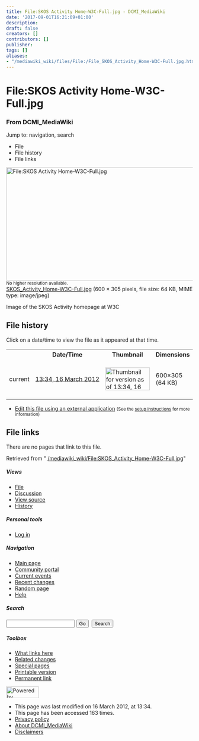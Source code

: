 ```yaml
---
title: File:SKOS Activity Home-W3C-Full.jpg - DCMI_MediaWiki
date: '2017-09-01T16:21:09+01:00'
description: 
draft: false
creators: []
contributors: []
publisher: 
tags: []
aliases:
- "/mediawiki_wiki/files/File:/File_SKOS_Activity_Home-W3C-Full.jpg.html"
---
```


<a id="top"></a>
# File:SKOS Activity Home-W3C-Full.jpg

### From DCMI\_MediaWiki

Jump to: navigation, search
<!-- start content -->
- File
- File history
- File links

 [<img alt="File:SKOS Activity Home-W3C-Full.jpg" src="/images/4/45/SKOS_Activity_Home-W3C-Full.jpg" width="600" height="305">](/mediawiki_wiki/files/SKOS_Activity_Home-W3C-Full.jpg)  
<small>No higher resolution available.</small>  
 [SKOS\_Activity\_Home-W3C-Full.jpg](/images/4/45/SKOS_Activity_Home-W3C-Full.jpg)‎ (600 × 305 pixels, file size: 64 KB, MIME type: image/jpeg)

Image of the SKOS Activity homepage at W3C

<!-- 
NewPP limit report
Preprocessor node count: 1/1000000
Post-expand include size: 0/2097152 bytes
Template argument size: 0/2097152 bytes
Expensive parser function count: 0/100
-->
## File history

Click on a date/time to view the file as it appeared at that time.

<table class="wikitable filehistory">
  <tr>
    <td></td>
    <th>Date/Time</th>
    <th>Thumbnail</th>
    <th>Dimensions</th>
    <th>User</th>
    <th>Comment</th>
  </tr>
  <tr>
    <td>current</td>
    <td class="filehistory-selected" style="white-space: nowrap;"><a href="/mediawiki_wiki/files/SKOS_Activity_Home-W3C-Full.jpg">13:34, 16 March 2012</a></td>
    <td><a href="/images/4/45/SKOS_Activity_Home-W3C-Full.jpg"><img alt="Thumbnail for version as of 13:34, 16 March 2012" src="/images/4/45/SKOS_Activity_Home-W3C-Full.jpg" width="120" height="61"></a></td>
    <td>600×305 <span style="white-space: nowrap;">(64 KB)</span>
    </td>
    <td>
      <a href="/index.php?title=User:StuartSutton&amp;action=edit&amp;redlink=1" class="new mw-userlink" title="User:StuartSutton (page does not exist)">StuartSutton</a> <span style="white-space: nowrap;"> <span class="mw-usertoollinks">(<a href="/index.php?title=User_talk:StuartSutton&amp;action=edit&amp;redlink=1" class="new" title="User talk:StuartSutton (page does not exist)">Talk</a> | <a href="/index.php/Special:Contributions/StuartSutton" title="Special:Contributions/StuartSutton">contribs</a>)</span></span>
    </td>
    <td> <span class="comment">(Image of the SKOS Activity homepage at W3C)</span>
    </td>
  </tr>
</table>

  

- [Edit this file using an external application](/index.php?title=File:SKOS_Activity_Home-W3C-Full.jpg&action=edit&externaledit=true&mode=file "File:SKOS Activity Home-W3C-Full.jpg") <small>(See the <a href="http://www.mediawiki.org/wiki/Manual:External_editors" class="external text" rel="nofollow">setup instructions</a> for more information)</small>

## File links

There are no pages that link to this file.

Retrieved from " [/mediawiki_wiki/File:SKOS\_Activity\_Home-W3C-Full.jpg](/mediawiki_wiki/files/File:/File:SKOS_Activity_Home-W3C-Full.jpg.html)"

<!-- end content -->

##### Views

- [File](/mediawiki_wiki/files/File:/File:SKOS_Activity_Home-W3C-Full.jpg.html "View the file page [c]")
- [Discussion](/index.php?title=File_talk:SKOS_Activity_Home-W3C-Full.jpg&action=edit&redlink=1 "Discussion about the content page [t]")
- [View source](/index.php?title=File:SKOS_Activity_Home-W3C-Full.jpg&action=edit "This page is protected.
You can view its source [e]")
- [History](/index.php?title=File:SKOS_Activity_Home-W3C-Full.jpg&action=history "Past revisions of this page [h]")

##### Personal tools

- [Log in](/index.php?title=Special:UserLogin&returnto=File:SKOS_Activity_Home-W3C-Full.jpg "You are encouraged to log in; however, it is not mandatory [o]")

<script type="text/javascript"> if (window.isMSIE55) fixalpha(); </script>

##### Navigation

- [Main page](/index.php/Main_Page "Visit the main page [z]")
- [Community portal](/index.php/DCMI_MediaWiki:Community_portal "About the project, what you can do, where to find things")
- [Current events](/index.php/DCMI_MediaWiki:Current_events "Find background information on current events")
- [Recent changes](/index.php/Special:RecentChanges "The list of recent changes in the wiki [r]")
- [Random page](/index.php/Special:Random "Load a random page [x]")
- [Help](/index.php/Help:Contents "The place to find out")

##### <label for="searchInput">Search</label>

<form action="/index.php" id="searchform">
				<input type="hidden" name="title" value="Special:Search">
				<input id="searchInput" title="Search DCMI_MediaWiki" accesskey="f" type="search" name="search">
				<input type="submit" name="go" class="searchButton" id="searchGoButton" value="Go" title="Go to a page with this exact name if exists"> 
				<input type="submit" name="fulltext" class="searchButton" id="mw-searchButton" value="Search" title="Search the pages for this text">
			</form>

##### Toolbox

- [What links here](/index.php/Special:WhatLinksHere/File:SKOS_Activity_Home-W3C-Full.jpg "List of all wiki pages that link here [j]")
- [Related changes](/index.php/Special:RecentChangesLinked/File:SKOS_Activity_Home-W3C-Full.jpg "Recent changes in pages linked from this page [k]")
- [Special pages](/index.php/Special:SpecialPages "List of all special pages [q]")
- [Printable version](/index.php?title=File:SKOS_Activity_Home-W3C-Full.jpg&printable=yes "Printable version of this page [p]")
- [Permanent link](/index.php?title=File:SKOS_Activity_Home-W3C-Full.jpg&oldid=2912 "Permanent link to this revision of the page")

<!-- end of the left (by default at least) column -->

 [<img src="/skins/common/images/poweredby_mediawiki_88x31.png" height="31" width="88" alt="Powered by MediaWiki">](http://www.mediawiki.org/)

- This page was last modified on 16 March 2012, at 13:34.
- This page has been accessed 163 times.
- [Privacy policy](/index.php/DCMI_MediaWiki:Privacy_policy "DCMI MediaWiki:Privacy policy")
- [About DCMI\_MediaWiki](/index.php/DCMI_MediaWiki:About "DCMI MediaWiki:About")
- [Disclaimers](/index.php/DCMI_MediaWiki:General_disclaimer "DCMI MediaWiki:General disclaimer")

<script>if (window.runOnloadHook) runOnloadHook();</script><!-- Served in 0.465 secs. -->
